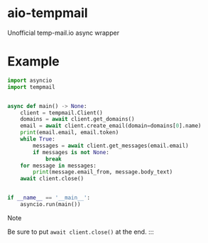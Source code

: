# aio-tempmail
Unofficial temp-mail.io async wrapper

# Example
```python
import asyncio
import tempmail


async def main() -> None:
    client = tempmail.Client()
    domains = await client.get_domains()
    email = await client.create_email(domain=domains[0].name)
    print(email.email, email.token)
    while True:
        messages = await client.get_messages(email.email)
        if messages is not None:
            break
    for message in messages:
        print(message.email_from, message.body_text)
    await client.close()


if __name__ == '__main__':
    asyncio.run(main())

```
> [!NOTE]
Be sure to put `await client.close()` at the end.
:::
